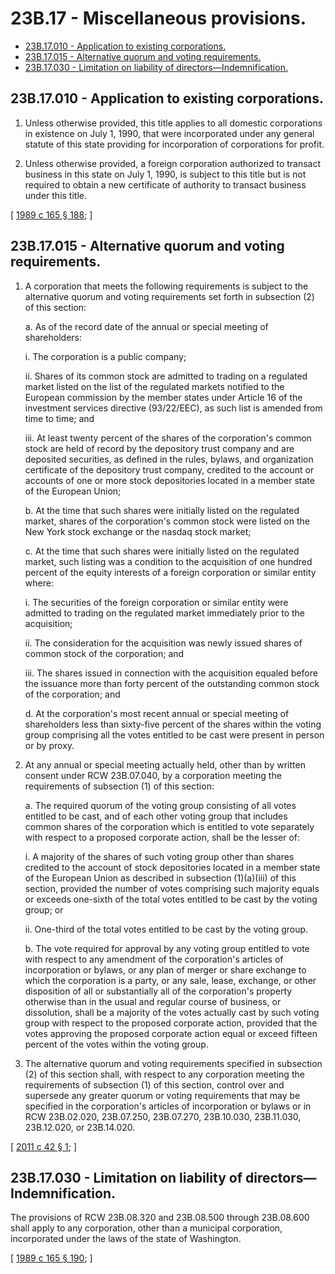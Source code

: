 # 23B.17 - Miscellaneous provisions.
* [23B.17.010 - Application to existing corporations.](#23b17010---application-to-existing-corporations)
* [23B.17.015 - Alternative quorum and voting requirements.](#23b17015---alternative-quorum-and-voting-requirements)
* [23B.17.030 - Limitation on liability of directors—Indemnification.](#23b17030---limitation-on-liability-of-directorsindemnification)
## 23B.17.010 - Application to existing corporations.
1. Unless otherwise provided, this title applies to all domestic corporations in existence on July 1, 1990, that were incorporated under any general statute of this state providing for incorporation of corporations for profit.

2. Unless otherwise provided, a foreign corporation authorized to transact business in this state on July 1, 1990, is subject to this title but is not required to obtain a new certificate of authority to transact business under this title.

\[ [1989 c 165 § 188](https://leg.wa.gov/CodeReviser/documents/sessionlaw/1989c165.pdf?cite=1989%20c%20165%20§%20188); \]

## 23B.17.015 - Alternative quorum and voting requirements.
1. A corporation that meets the following requirements is subject to the alternative quorum and voting requirements set forth in subsection (2) of this section:

   a. As of the record date of the annual or special meeting of shareholders:

      i. The corporation is a public company;

      ii. Shares of its common stock are admitted to trading on a regulated market listed on the list of the regulated markets notified to the European commission by the member states under Article 16 of the investment services directive (93/22/EEC), as such list is amended from time to time; and

      iii. At least twenty percent of the shares of the corporation's common stock are held of record by the depository trust company and are deposited securities, as defined in the rules, bylaws, and organization certificate of the depository trust company, credited to the account or accounts of one or more stock depositories located in a member state of the European Union;

   b. At the time that such shares were initially listed on the regulated market, shares of the corporation's common stock were listed on the New York stock exchange or the nasdaq stock market;

   c. At the time that such shares were initially listed on the regulated market, such listing was a condition to the acquisition of one hundred percent of the equity interests of a foreign corporation or similar entity where:

      i. The securities of the foreign corporation or similar entity were admitted to trading on the regulated market immediately prior to the acquisition;

      ii. The consideration for the acquisition was newly issued shares of common stock of the corporation; and

      iii. The shares issued in connection with the acquisition equaled before the issuance more than forty percent of the outstanding common stock of the corporation; and

   d. At the corporation's most recent annual or special meeting of shareholders less than sixty-five percent of the shares within the voting group comprising all the votes entitled to be cast were present in person or by proxy.

2. At any annual or special meeting actually held, other than by written consent under RCW 23B.07.040, by a corporation meeting the requirements of subsection (1) of this section:

   a. The required quorum of the voting group consisting of all votes entitled to be cast, and of each other voting group that includes common shares of the corporation which is entitled to vote separately with respect to a proposed corporate action, shall be the lesser of:

      i. A majority of the shares of such voting group other than shares credited to the account of stock depositories located in a member state of the European Union as described in subsection (1)(a)(iii) of this section, provided the number of votes comprising such majority equals or exceeds one-sixth of the total votes entitled to be cast by the voting group; or

      ii. One-third of the total votes entitled to be cast by the voting group.

   b. The vote required for approval by any voting group entitled to vote with respect to any amendment of the corporation's articles of incorporation or bylaws, or any plan of merger or share exchange to which the corporation is a party, or any sale, lease, exchange, or other disposition of all or substantially all of the corporation's property otherwise than in the usual and regular course of business, or dissolution, shall be a majority of the votes actually cast by such voting group with respect to the proposed corporate action, provided that the votes approving the proposed corporate action equal or exceed fifteen percent of the votes within the voting group.

3. The alternative quorum and voting requirements specified in subsection (2) of this section shall, with respect to any corporation meeting the requirements of subsection (1) of this section, control over and supersede any greater quorum or voting requirements that may be specified in the corporation's articles of incorporation or bylaws or in RCW 23B.02.020, 23B.07.250, 23B.07.270, 23B.10.030, 23B.11.030, 23B.12.020, or 23B.14.020.

\[ [2011 c 42 § 1](https://lawfilesext.leg.wa.gov/biennium/2011-12/Pdf/Bills/Session%20Laws/Senate/5495-S.SL.pdf?cite=2011%20c%2042%20§%201); \]

## 23B.17.030 - Limitation on liability of directors—Indemnification.
The provisions of RCW 23B.08.320 and 23B.08.500 through 23B.08.600 shall apply to any corporation, other than a municipal corporation, incorporated under the laws of the state of Washington.

\[ [1989 c 165 § 190](https://leg.wa.gov/CodeReviser/documents/sessionlaw/1989c165.pdf?cite=1989%20c%20165%20§%20190); \]


